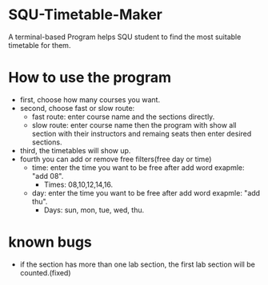 # SQU-Timetable-Maker
A terminal-based Program helps SQU student to find the most suitable timetable for them.

# How to use the program
* first, choose how many courses you want.  
* second, choose fast or slow route:    
  - fast route: enter course name and the sections directly.  
  - slow route: enter course name then the program with show all section with their instructors and remaing seats then enter desired sections.  
* third, the timetables will show up.  
* fourth you can add or remove free filters(free day or time)  
    - time: enter the time you want to be free after add word exapmle: "add 08".
      - Times: 08,10,12,14,16.  
    - day: enter the time you want to be free after add word exapmle: "add thu".
      - Days: sun, mon, tue, wed, thu.

# known bugs
* if the section has more than one lab section, the first lab section will be counted.(fixed)
